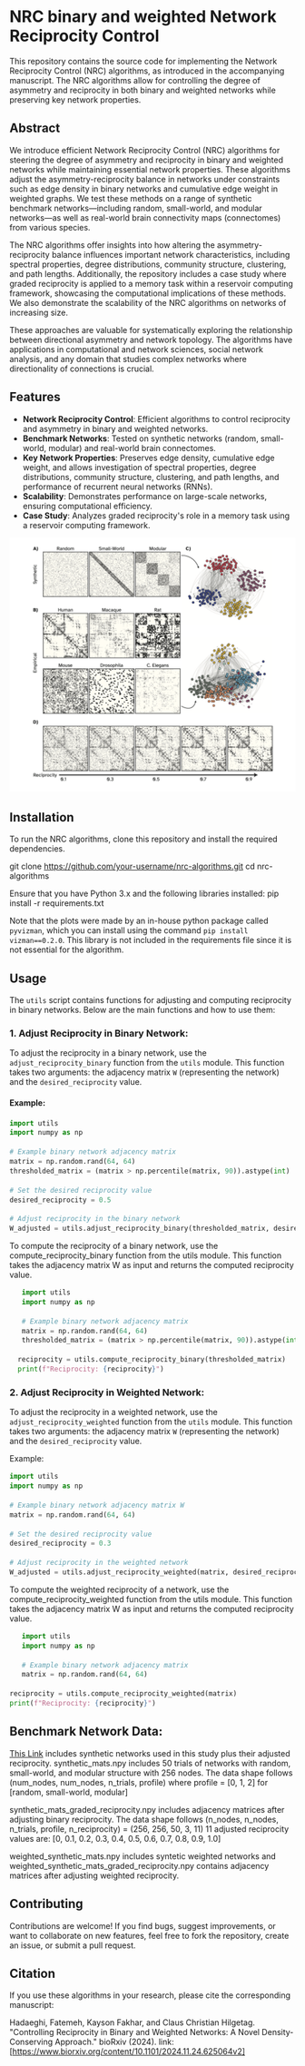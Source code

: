 
# NRC binary and weighted Network Reciprocity Control

This repository contains the source code for implementing the Network Reciprocity Control (NRC) algorithms, as introduced in the accompanying manuscript. The NRC algorithms allow for controlling the degree of asymmetry and reciprocity in both binary and weighted networks while preserving key network properties.

## Abstract
We introduce efficient Network Reciprocity Control (NRC) algorithms for steering the degree of asymmetry and reciprocity in binary and weighted networks while maintaining essential network properties. These algorithms adjust the asymmetry-reciprocity balance in networks under constraints such as edge density in binary networks and cumulative edge weight in weighted graphs. We test these methods on a range of synthetic benchmark networks—including random, small-world, and modular networks—as well as real-world brain connectivity maps (connectomes) from various species.

The NRC algorithms offer insights into how altering the asymmetry-reciprocity balance influences important network characteristics, including spectral properties, degree distributions, community structure, clustering, and path lengths. Additionally, the repository includes a case study where graded reciprocity is applied to a memory task within a reservoir computing framework, showcasing the computational implications of these methods. We also demonstrate the scalability of the NRC algorithms on networks of increasing size.

These approaches are valuable for systematically exploring the relationship between directional asymmetry and network topology. The algorithms have applications in computational and network sciences, social network analysis, and any domain that studies complex networks where directionality of connections is crucial.

## Features

- **Network Reciprocity Control**: Efficient algorithms to control reciprocity and asymmetry in binary and weighted networks.
- **Benchmark Networks**: Tested on synthetic networks (random, small-world, modular) and real-world brain connectomes.
- **Key Network Properties**: Preserves edge density, cumulative edge weight, and allows investigation of spectral properties, degree distributions, community structure, clustering, and path lengths, and performance of recurrent neural networks (RNNs).
- **Scalability**: Demonstrates performance on large-scale networks, ensuring computational efficiency.
- **Case Study**: Analyzes graded reciprocity's role in a memory task using a reservoir computing framework.

![Network Representations](networks.png)

## Installation

To run the NRC algorithms, clone this repository and install the required dependencies.

git clone https://github.com/your-username/nrc-algorithms.git
cd nrc-algorithms

Ensure that you have Python 3.x and the following libraries installed:
pip install -r requirements.txt

Note that the plots were made by an in-house python package called `pyvizman`, which you can install using the command `pip install vizman==0.2.0`. This library is not included in the requirements file since it is not essential for the algorithm.

## Usage
The `utils` script contains functions for adjusting and computing reciprocity in binary networks. Below are the main functions and how to use them:

### 1. **Adjust Reciprocity in Binary Network**:

To adjust the reciprocity in a binary network, use the `adjust_reciprocity_binary` function from the `utils` module. This function takes two arguments: the adjacency matrix `W` (representing the network) and the `desired_reciprocity` value.

   #### Example:

   ```python
   import utils
   import numpy as np

   # Example binary network adjacency matrix 
   matrix = np.random.rand(64, 64)
   thresholded_matrix = (matrix > np.percentile(matrix, 90)).astype(int)
   
   # Set the desired reciprocity value
   desired_reciprocity = 0.5

   # Adjust reciprocity in the binary network
   W_adjusted = utils.adjust_reciprocity_binary(thresholded_matrix, desired_reciprocity)
   ```

To compute the reciprocity of a binary network, use the compute_reciprocity_binary function from the utils module. This function takes the adjacency matrix W as input and returns the computed reciprocity value.

```python
   import utils
   import numpy as np

   # Example binary network adjacency matrix 
   matrix = np.random.rand(64, 64)
   thresholded_matrix = (matrix > np.percentile(matrix, 90)).astype(int)

  reciprocity = utils.compute_reciprocity_binary(thresholded_matrix)
  print(f"Reciprocity: {reciprocity}")
```

### 2. **Adjust Reciprocity in Weighted Network**:

To adjust the reciprocity in a weighted network, use the `adjust_reciprocity_weighted` function from the `utils` module. This function takes two arguments: the adjacency matrix `W` (representing the network) and the `desired_reciprocity` value.

   Example:

   ```python
   import utils
   import numpy as np

  # Example binary network adjacency matrix W
   matrix = np.random.rand(64, 64)
   
   # Set the desired reciprocity value
   desired_reciprocity = 0.3

   # Adjust reciprocity in the weighted network
   W_adjusted = utils.adjust_reciprocity_weighted(matrix, desired_reciprocity)
```

To compute the weighted reciprocity of a network, use the compute_reciprocity_weighted function from the utils module. This function takes the adjacency matrix W as input and returns the computed reciprocity value.

```python
   import utils
   import numpy as np

   # Example binary network adjacency matrix
   matrix = np.random.rand(64, 64)

reciprocity = utils.compute_reciprocity_weighted(matrix)
print(f"Reciprocity: {reciprocity}")
```
## Benchmark Network Data:
[This Link](https://drive.google.com/drive/folders/1waakirfxdCtAQBhSoFbgi_WBuw-6Ms1p?usp=drive_link) includes synthetic networks used in this study plus their adjusted reciprocity. 
synthetic_mats.npy includes 50 trials of networks with random, small-world, and modular structure with 256 nodes. 
The data shape follows (num_nodes, num_nodes, n_trials, profile) where profile = [0, 1, 2] for [random, small-world, modular]

synthetic_mats_graded_reciprocity.npy includes adjacency matrices after adjusting binary reciprocity. 
The data shape follows (n_nodes, n_nodes, n_trials, profile, n_reciprocity) = (256, 256, 50, 3, 11)
11 adjusted reciprocity values are: [0, 0.1, 0.2, 0.3, 0.4, 0.5, 0.6, 0.7, 0.8, 0.9, 1.0]

weighted_synthetic_mats.npy includes syntetic weighted networks and weighted_synthetic_mats_graded_reciprocity.npy contains adjacency matrices after adjusting weighted reciprocity.

## Contributing
Contributions are welcome! If you find bugs, suggest improvements, or want to collaborate on new features, feel free to fork the repository, create an issue, or submit a pull request.


## Citation
If you use these algorithms in your research, please cite the corresponding manuscript:

Hadaeghi, Fatemeh, Kayson Fakhar, and Claus Christian Hilgetag. "Controlling Reciprocity in Binary and Weighted Networks: A Novel Density-Conserving Approach." bioRxiv (2024).
link: [https://www.biorxiv.org/content/10.1101/2024.11.24.625064v2]

